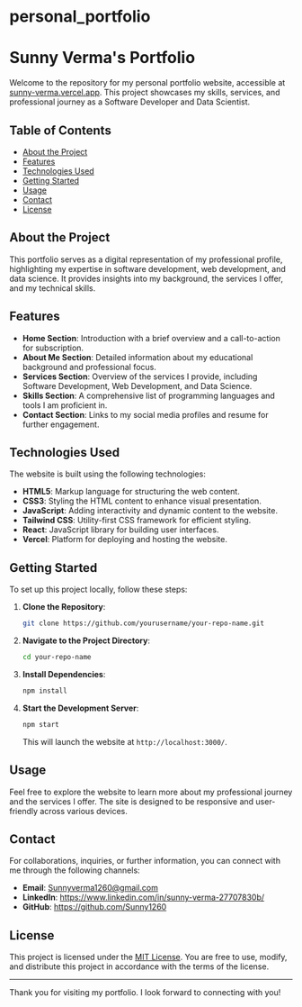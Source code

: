 ﻿# personal_portfolio
# Sunny Verma's Portfolio

Welcome to the repository for my personal portfolio website, accessible at [sunny-verma.vercel.app](http://sunny-verma.vercel.app/). This project showcases my skills, services, and professional journey as a Software Developer and Data Scientist.

## Table of Contents

- [About the Project](#about-the-project)
- [Features](#features)
- [Technologies Used](#technologies-used)
- [Getting Started](#getting-started)
- [Usage](#usage)
- [Contact](#contact)
- [License](#license)

## About the Project

This portfolio serves as a digital representation of my professional profile, highlighting my expertise in software development, web development, and data science. It provides insights into my background, the services I offer, and my technical skills.

## Features

- **Home Section**: Introduction with a brief overview and a call-to-action for subscription.
- **About Me Section**: Detailed information about my educational background and professional focus.
- **Services Section**: Overview of the services I provide, including Software Development, Web Development, and Data Science.
- **Skills Section**: A comprehensive list of programming languages and tools I am proficient in.
- **Contact Section**: Links to my social media profiles and resume for further engagement.

## Technologies Used

The website is built using the following technologies:

- **HTML5**: Markup language for structuring the web content.
- **CSS3**: Styling the HTML content to enhance visual presentation.
- **JavaScript**: Adding interactivity and dynamic content to the website.
- **Tailwind CSS**: Utility-first CSS framework for efficient styling.
- **React**: JavaScript library for building user interfaces.
- **Vercel**: Platform for deploying and hosting the website.

## Getting Started

To set up this project locally, follow these steps:

1. **Clone the Repository**:
   ```bash
   git clone https://github.com/yourusername/your-repo-name.git
   ```
2. **Navigate to the Project Directory**:
   ```bash
   cd your-repo-name
   ```
3. **Install Dependencies**:
   ```bash
   npm install
   ```
4. **Start the Development Server**:
   ```bash
   npm start
   ```
   This will launch the website at `http://localhost:3000/`.

## Usage

Feel free to explore the website to learn more about my professional journey and the services I offer. The site is designed to be responsive and user-friendly across various devices.

## Contact

For collaborations, inquiries, or further information, you can connect with me through the following channels:

- **Email**: Sunnyverma1260@gmail.com
- **LinkedIn**: https://www.linkedin.com/in/sunny-verma-27707830b/
- **GitHub**: https://github.com/Sunny1260

## License

This project is licensed under the [MIT License](LICENSE). You are free to use, modify, and distribute this project in accordance with the terms of the license.

---

Thank you for visiting my portfolio. I look forward to connecting with you! 
